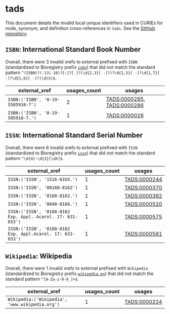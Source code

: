 # tads

This document details the invalid local unique identifiers used in CURIEs
for node, synonym, and definition cross-references in `tads`. See the [GitHub repository](https://github.com/VEuPathDB-ontology/TADS).


## `ISBN`: International Standard Book Number

Overall, there were 3 invalid
xrefs to external prefixed with `ISBN` (standardized to Bioregistry
prefix [`isbn`](https://bioregistry.io/isbn)) that
did not match the standard pattern `^(ISBN)?(-13|-10)?[:]?[ ]?(\d{2,3}[ -]?)?\d{1,5}[ -]?\d{1,7}[ -]?\d{1,6}[ -]?(\d|X)$`.

| external_xref                     |   usages_count | usages                                                                                                   |
|-----------------------------------|----------------|----------------------------------------------------------------------------------------------------------|
| `ISBN:('ISBN', '0-19-5505910-7')` |              2 | [TADS:0000285](https://bioregistry.io/TADS:0000285), [TADS:0000286](https://bioregistry.io/TADS:0000286) |
| `ISBN:('ISBN', '0-19-505910-7.')` |              1 | [TADS:0000026](https://bioregistry.io/TADS:0000026)                                                      |

## `ISSN`: International Standard Serial Number

Overall, there were 6 invalid
xrefs to external prefixed with `ISSN` (standardized to Bioregistry
prefix [`issn`](https://bioregistry.io/issn)) that
did not match the standard pattern `^\d{4}-\d{3}[\dX]$`.

| external_xref                                               |   usages_count | usages                                              |
|-------------------------------------------------------------|----------------|-----------------------------------------------------|
| `ISSN:('ISSN', '1516-635X.')`                               |              1 | [TADS:0000244](https://bioregistry.io/TADS:0000244) |
| `ISSN:('ISSN', '00168-8162')`                               |              1 | [TADS:0000370](https://bioregistry.io/TADS:0000370) |
| `ISSN:('ISSN', '0168-8162.')`                               |              1 | [TADS:0000382](https://bioregistry.io/TADS:0000382) |
| `ISSN:('ISSN', '0040-8166.')`                               |              1 | [TADS:0000520](https://bioregistry.io/TADS:0000520) |
| `ISSN:('ISSN', '0168-8162 Exp. Appl. Acarol. 17: 631-653')` |              1 | [TADS:0000575](https://bioregistry.io/TADS:0000575) |
| `ISSN:('ISSN', '0168-8162 Exp. Appl.Acarol. 17: 631-653')`  |              1 | [TADS:0000581](https://bioregistry.io/TADS:0000581) |

## `Wikipedia`: Wikipedia

Overall, there were 1 invalid
xrefs to external prefixed with `Wikipedia` (standardized to Bioregistry
prefix [`wikipedia.en`](https://bioregistry.io/wikipedia.en)) that
did not match the standard pattern `^[A-Za-z-0-9_]+$`.

| external_xref                                  |   usages_count | usages                                              |
|------------------------------------------------|----------------|-----------------------------------------------------|
| `Wikipedia:('Wikipedia', 'www.wikipedia.org')` |              1 | [TADS:0000224](https://bioregistry.io/TADS:0000224) |

